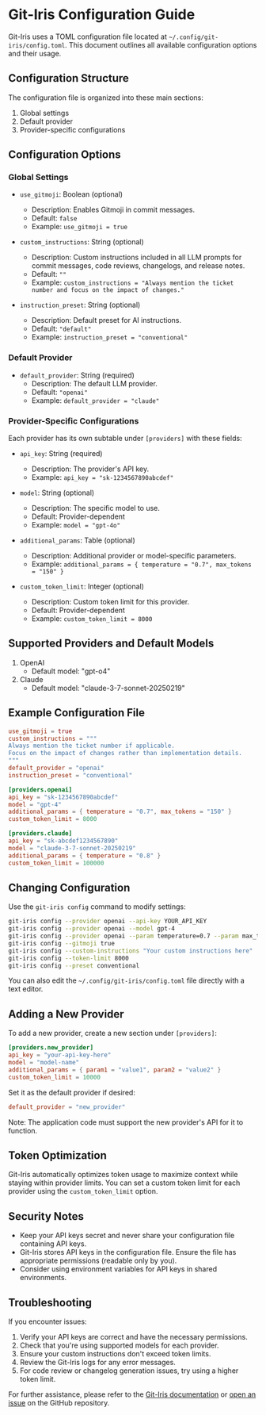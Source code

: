 # Git-Iris Configuration Guide

Git-Iris uses a TOML configuration file located at `~/.config/git-iris/config.toml`. This document outlines all available configuration options and their usage.

## Configuration Structure

The configuration file is organized into these main sections:

1. Global settings
2. Default provider
3. Provider-specific configurations

## Configuration Options

### Global Settings

- `use_gitmoji`: Boolean (optional)

  - Description: Enables Gitmoji in commit messages.
  - Default: `false`
  - Example: `use_gitmoji = true`

- `custom_instructions`: String (optional)

  - Description: Custom instructions included in all LLM prompts for commit messages, code reviews, changelogs, and release notes.
  - Default: `""`
  - Example: `custom_instructions = "Always mention the ticket number and focus on the impact of changes."`

- `instruction_preset`: String (optional)
  - Description: Default preset for AI instructions.
  - Default: `"default"`
  - Example: `instruction_preset = "conventional"`

### Default Provider

- `default_provider`: String (required)
  - Description: The default LLM provider.
  - Default: `"openai"`
  - Example: `default_provider = "claude"`

### Provider-Specific Configurations

Each provider has its own subtable under `[providers]` with these fields:

- `api_key`: String (required)

  - Description: The provider's API key.
  - Example: `api_key = "sk-1234567890abcdef"`

- `model`: String (optional)

  - Description: The specific model to use.
  - Default: Provider-dependent
  - Example: `model = "gpt-4o"`

- `additional_params`: Table (optional)

  - Description: Additional provider or model-specific parameters.
  - Example: `additional_params = { temperature = "0.7", max_tokens = "150" }`

- `custom_token_limit`: Integer (optional)
  - Description: Custom token limit for this provider.
  - Default: Provider-dependent
  - Example: `custom_token_limit = 8000`

## Supported Providers and Default Models

1. OpenAI
   - Default model: "gpt-o4"
2. Claude
   - Default model: "claude-3-7-sonnet-20250219"

## Example Configuration File

```toml
use_gitmoji = true
custom_instructions = """
Always mention the ticket number if applicable.
Focus on the impact of changes rather than implementation details.
"""
default_provider = "openai"
instruction_preset = "conventional"

[providers.openai]
api_key = "sk-1234567890abcdef"
model = "gpt-4"
additional_params = { temperature = "0.7", max_tokens = "150" }
custom_token_limit = 8000

[providers.claude]
api_key = "sk-abcdef1234567890"
model = "claude-3-7-sonnet-20250219"
additional_params = { temperature = "0.8" }
custom_token_limit = 100000
```

## Changing Configuration

Use the `git-iris config` command to modify settings:

```bash
git-iris config --provider openai --api-key YOUR_API_KEY
git-iris config --provider openai --model gpt-4
git-iris config --provider openai --param temperature=0.7 --param max_tokens=150
git-iris config --gitmoji true
git-iris config --custom-instructions "Your custom instructions here"
git-iris config --token-limit 8000
git-iris config --preset conventional
```

You can also edit the `~/.config/git-iris/config.toml` file directly with a text editor.

## Adding a New Provider

To add a new provider, create a new section under `[providers]`:

```toml
[providers.new_provider]
api_key = "your-api-key-here"
model = "model-name"
additional_params = { param1 = "value1", param2 = "value2" }
custom_token_limit = 10000
```

Set it as the default provider if desired:

```toml
default_provider = "new_provider"
```

Note: The application code must support the new provider's API for it to function.

## Token Optimization

Git-Iris automatically optimizes token usage to maximize context while staying within provider limits. You can set a custom token limit for each provider using the `custom_token_limit` option.

## Security Notes

- Keep your API keys secret and never share your configuration file containing API keys.
- Git-Iris stores API keys in the configuration file. Ensure the file has appropriate permissions (readable only by you).
- Consider using environment variables for API keys in shared environments.

## Troubleshooting

If you encounter issues:

1. Verify your API keys are correct and have the necessary permissions.
2. Check that you're using supported models for each provider.
3. Ensure your custom instructions don't exceed token limits.
4. Review the Git-Iris logs for any error messages.
5. For code review or changelog generation issues, try using a higher token limit.

For further assistance, please refer to the [Git-Iris documentation](https://github.com/hyperb1iss/git-iris/wiki) or [open an issue](https://github.com/hyperb1iss/git-iris/issues) on the GitHub repository.
